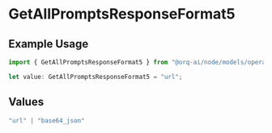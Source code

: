 # GetAllPromptsResponseFormat5

## Example Usage

```typescript
import { GetAllPromptsResponseFormat5 } from "@orq-ai/node/models/operations";

let value: GetAllPromptsResponseFormat5 = "url";
```

## Values

```typescript
"url" | "base64_json"
```